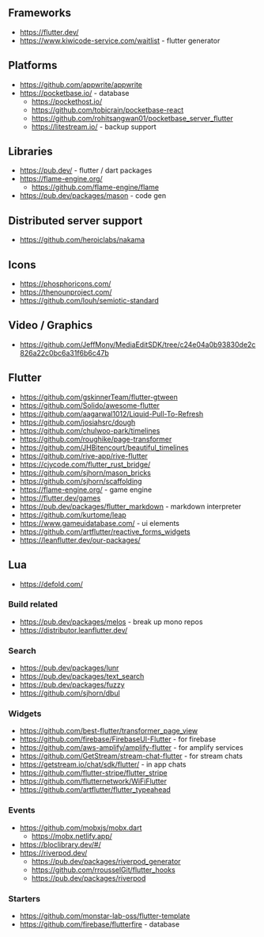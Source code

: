 ## Frameworks

- https://flutter.dev/
- https://www.kiwicode-service.com/waitlist - flutter generator

## Platforms

- https://github.com/appwrite/appwrite
- https://pocketbase.io/ - database
    - https://pockethost.io/
    - https://github.com/tobicrain/pocketbase-react
    - https://github.com/rohitsangwan01/pocketbase_server_flutter
    - https://litestream.io/ - backup support

## Libraries

- https://pub.dev/ - flutter / dart packages
- https://flame-engine.org/
    - https://github.com/flame-engine/flame
- https://pub.dev/packages/mason - code gen

## Distributed server support

- https://github.com/heroiclabs/nakama

## Icons

- https://phosphoricons.com/
- https://thenounproject.com/
- https://github.com/louh/semiotic-standard

## Video / Graphics

- https://github.com/JeffMony/MediaEditSDK/tree/c24e04a0b93830de2c826a22c0bc6a31f6b6c47b

## Flutter

- https://github.com/gskinnerTeam/flutter-gtween
- https://github.com/Solido/awesome-flutter
- https://github.com/aagarwal1012/Liquid-Pull-To-Refresh
- https://github.com/josiahsrc/dough
- https://github.com/chulwoo-park/timelines
- https://github.com/roughike/page-transformer
- https://github.com/JHBitencourt/beautiful_timelines
- https://github.com/rive-app/rive-flutter
- https://cjycode.com/flutter_rust_bridge/
- https://github.com/sjhorn/mason_bricks
- https://github.com/sjhorn/scaffolding
- https://flame-engine.org/ - game engine
- https://flutter.dev/games 
- https://pub.dev/packages/flutter_markdown -  markdown interpreter
- https://github.com/kurtome/leap
- https://www.gameuidatabase.com/ - ui elements
- https://github.com/artflutter/reactive_forms_widgets
- https://leanflutter.dev/our-packages/

## Lua
- https://defold.com/

### Build related
- https://pub.dev/packages/melos - break up mono repos
- https://distributor.leanflutter.dev/ 

### Search
- https://pub.dev/packages/lunr
- https://pub.dev/packages/text_search
- https://pub.dev/packages/fuzzy
- https://github.com/sjhorn/dbul

### Widgets
- https://github.com/best-flutter/transformer_page_view
- https://github.com/firebase/FirebaseUI-Flutter - for firebase
- https://github.com/aws-amplify/amplify-flutter - for amplify services
- https://github.com/GetStream/stream-chat-flutter - for stream chats
- https://getstream.io/chat/sdk/flutter/ - in app chats
- https://github.com/flutter-stripe/flutter_stripe 
- https://github.com/flutternetwork/WiFiFlutter
- https://github.com/artflutter/flutter_typeahead

### Events
- https://github.com/mobxjs/mobx.dart
    - https://mobx.netlify.app/
- https://bloclibrary.dev/#/
- https://riverpod.dev/
    - https://pub.dev/packages/riverpod_generator
    - https://github.com/rrousselGit/flutter_hooks
    - https://pub.dev/packages/riverpod

### Starters

- https://github.com/monstar-lab-oss/flutter-template
- https://github.com/firebase/flutterfire - database
